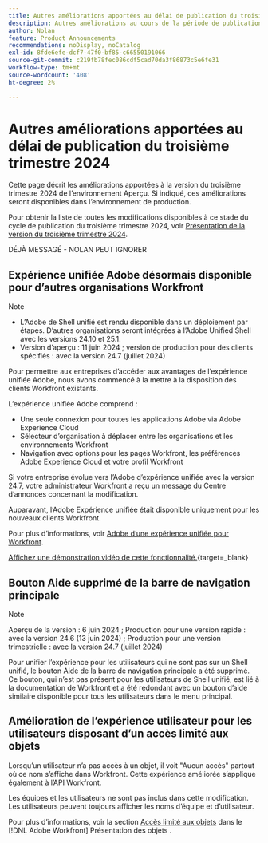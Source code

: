 ```yaml
---
title: Autres améliorations apportées au délai de publication du troisième trimestre 2024
description: Autres améliorations au cours de la période de publication du troisième trimestre 2024
author: Nolan
feature: Product Announcements
recommendations: noDisplay, noCatalog
exl-id: 8fde6efe-dcf7-47f0-bf85-c66550191066
source-git-commit: c219fb78fec086cdf5cad70da3f86873c5e6fe31
workflow-type: tm+mt
source-wordcount: '408'
ht-degree: 2%

---
```


# Autres améliorations apportées au délai de publication du troisième trimestre 2024

Cette page décrit les améliorations apportées à la version du troisième trimestre 2024 de l’environnement Aperçu. Si indiqué, ces améliorations seront disponibles dans l’environnement de production.

Pour obtenir la liste de toutes les modifications disponibles à ce stade du cycle de publication du troisième trimestre 2024, voir [Présentation de la version du troisième trimestre 2024](/help/quicksilver/product-announcements/product-releases/24-q3-release-activity/24-q3-release-overview.md).

DÉJÀ MESSAGÉ - NOLAN PEUT IGNORER

## Expérience unifiée Adobe désormais disponible pour d’autres organisations Workfront

>[!NOTE]
>
>* L’Adobe de Shell unifié est rendu disponible dans un déploiement par étapes. D’autres organisations seront intégrées à l’Adobe Unified Shell avec les versions 24.10 et 25.1.
>* Version d’aperçu : 11 juin 2024 ; version de production pour des clients spécifiés : avec la version 24.7 (juillet 2024)

Pour permettre aux entreprises d’accéder aux avantages de l’expérience unifiée Adobe, nous avons commencé à la mettre à la disposition des clients Workfront existants.

L’expérience unifiée Adobe comprend :

* Une seule connexion pour toutes les applications Adobe via Adobe Experience Cloud
* Sélecteur d’organisation à déplacer entre les organisations et les environnements Workfront
* Navigation avec options pour les pages Workfront, les préférences Adobe Experience Cloud et votre profil Workfront

Si votre entreprise évolue vers l’Adobe d’expérience unifiée avec la version 24.7, votre administrateur Workfront a reçu un message du Centre d’annonces concernant la modification.

Auparavant, l’Adobe Expérience unifiée était disponible uniquement pour les nouveaux clients Workfront.

Pour plus d’informations, voir [Adobe d’une expérience unifiée pour Workfront](/help/quicksilver/workfront-basics/navigate-workfront/workfront-navigation/adobe-unified-experience.md).

[Affichez une démonstration vidéo de cette fonctionnalité.](https://video.tv.adobe.com/v/3412388/){target=_blank}

## Bouton Aide supprimé de la barre de navigation principale

>[!NOTE]
>
>Aperçu de la version : 6 juin 2024 ; Production pour une version rapide : avec la version 24.6 (13 juin 2024) ; Production pour une version trimestrielle : avec la version 24.7 (juillet 2024)

Pour unifier l’expérience pour les utilisateurs qui ne sont pas sur un Shell unifié, le bouton Aide de la barre de navigation principale a été supprimé. Ce bouton, qui n’est pas présent pour les utilisateurs de Shell unifié, est lié à la documentation de Workfront et a été redondant avec un bouton d’aide similaire disponible pour tous les utilisateurs dans le menu principal.

## Amélioration de l’expérience utilisateur pour les utilisateurs disposant d’un accès limité aux objets

Lorsqu’un utilisateur n’a pas accès à un objet, il voit &quot;Aucun accès&quot; partout où ce nom s’affiche dans Workfront. Cette expérience améliorée s’applique également à l’API Workfront.

Les équipes et les utilisateurs ne sont pas inclus dans cette modification. Les utilisateurs peuvent toujours afficher les noms d’équipe et d’utilisateur.

Pour plus d’informations, voir la section [Accès limité aux objets](/help/quicksilver/workfront-basics/navigate-workfront/workfront-navigation/understand-objects.md#restricted-access-to-objects) dans le [!DNL Adobe Workfront] Présentation des objets .
